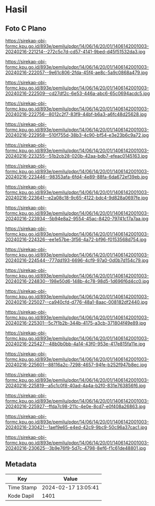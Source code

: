 # Hasil

## Foto C Plano

https://sirekap-obj-formc.kpu.go.id/893e/pemilu/pdpr/14/06/14/20/01/1406142001003-20240216-221214--272c5c7d-cd57-4141-9bed-d45f51532da3.jpg

https://sirekap-obj-formc.kpu.go.id/893e/pemilu/pdpr/14/06/14/20/01/1406142001003-20240216-222057--9e61c806-2fda-45f4-ae8c-5a9c0868a479.jpg

https://sirekap-obj-formc.kpu.go.id/893e/pemilu/pdpr/14/06/14/20/01/1406142001003-20240216-222509--cd27df2c-6e53-446a-abc6-65c0694acdc5.jpg

https://sirekap-obj-formc.kpu.go.id/893e/pemilu/pdpr/14/06/14/20/01/1406142001003-20240216-222756--8012c2f7-83f9-44bf-b6a3-a6fc48d25628.jpg

https://sirekap-obj-formc.kpu.go.id/893e/pemilu/pdpr/14/06/14/20/01/1406142001003-20240216-222958--510f755d-38b3-4c90-bf54-e3e23b6c9a72.jpg

https://sirekap-obj-formc.kpu.go.id/893e/pemilu/pdpr/14/06/14/20/01/1406142001003-20240216-223255--51b2cb28-020b-42aa-bdb7-efeac0145163.jpg

https://sirekap-obj-formc.kpu.go.id/893e/pemilu/pdpr/14/06/14/20/01/1406142001003-20240216-223446--98353afa-6fd4-4e89-88fa-6da672ef39eb.jpg

https://sirekap-obj-formc.kpu.go.id/893e/pemilu/pdpr/14/06/14/20/01/1406142001003-20240216-223641--e2a08c18-9c65-4122-bdc4-9d828a0697fe.jpg

https://sirekap-obj-formc.kpu.go.id/893e/pemilu/pdpr/14/06/14/20/01/1406142001003-20240216-223934--5b94e8a2-9554-45ac-8420-79741c17a7aa.jpg

https://sirekap-obj-formc.kpu.go.id/893e/pemilu/pdpr/14/06/14/20/01/1406142001003-20240216-224326--ee1e57be-3f56-4a72-bf96-f0153568d754.jpg

https://sirekap-obj-formc.kpu.go.id/893e/pemilu/pdpr/14/06/14/20/01/1406142001003-20240216-224544--777dd193-6696-4cf9-97a0-0d0b7d154c79.jpg

https://sirekap-obj-formc.kpu.go.id/893e/pemilu/pdpr/14/06/14/20/01/1406142001003-20240216-224830--198e50d6-148b-4c78-98d5-1d696f6d4cc0.jpg

https://sirekap-obj-formc.kpu.go.id/893e/pemilu/pdpr/14/06/14/20/01/1406142001003-20240216-225027--ca940cfd-d776-48a1-8aac-008182df2440.jpg

https://sirekap-obj-formc.kpu.go.id/893e/pemilu/pdpr/14/06/14/20/01/1406142001003-20240216-225301--5c7f1b2b-344b-4175-a3cb-371804f49e89.jpg

https://sirekap-obj-formc.kpu.go.id/893e/pemilu/pdpr/14/06/14/20/01/1406142001003-20240216-225427--48b0b0bb-4a14-43f0-953e-417e815fa11e.jpg

https://sirekap-obj-formc.kpu.go.id/893e/pemilu/pdpr/14/06/14/20/01/1406142001003-20240216-225601--88116a2c-7298-4657-94fe-b252f947b8ec.jpg

https://sirekap-obj-formc.kpu.go.id/893e/pemilu/pdpr/14/06/14/20/01/1406142001003-20240216-225819--a5c1c0f8-40ad-4a4a-b2f0-831e763856f6.jpg

https://sirekap-obj-formc.kpu.go.id/893e/pemilu/pdpr/14/06/14/20/01/1406142001003-20240216-225927--ffda7c98-211c-4e0e-8cd7-e0f408a26863.jpg

https://sirekap-obj-formc.kpu.go.id/893e/pemilu/pdpr/14/06/14/20/01/1406142001003-20240216-230421--1aef9e65-e4ed-42c9-9bc9-50c96a37cac1.jpg

https://sirekap-obj-formc.kpu.go.id/893e/pemilu/pdpr/14/06/14/20/01/1406142001003-20240216-230625--3b9e76f9-5d7c-4798-8ef6-f1c61de48801.jpg


## Metadata

| Key        | Value               |
| ---------- | ------------------- |
| Time Stamp | 2024-02-17 13:05:41 |
| Kode Dapil | 1401                |



